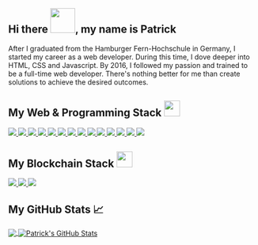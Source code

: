 ## Hi there <img src = "https://raw.githubusercontent.com/MartinHeinz/MartinHeinz/master/wave.gif" width = 50px>, my name is Patrick

After I graduated from the Hamburger Fern-Hochschule in Germany, I started my career as a web developer. During this time, I dove deeper into HTML, CSS and Javascript. By 2016, I followed my passion and trained to be a full-time web developer. There's nothing better for me than create solutions to achieve the desired outcomes.

<h2> My Web & Programming Stack <img src = "https://media2.giphy.com/media/QssGEmpkyEOhBCb7e1/giphy.gif?cid=ecf05e47a0n3gi1bfqntqmob8g9aid1oyj2wr3ds3mg700bl&rid=giphy.gif" width = 32px> </h2>
<a href= https://github.com/?tab=repositories&q=&type=&language=javascript&sort= > <img src ='https://img.shields.io/badge/Code%09-Javascript-green/?style=flat&logo=javascript&logoColor=white&color=2bbc8a'> </a>
<a href= https://github.com/?tab=repositories&q=&type=&language=typescript&sort= > <img src ='https://img.shields.io/badge/Code%09-Typescript-green/?style=flat&logo=typescript&logoColor=white&color=2bbc8a'> </a>
<a href= https://github.com/?tab=repositories&q=&type=&language=nodejs&sort= > <img  src ='https://img.shields.io/badge/Code%09-Node-green/?style=flat&logo=node.js&logoColor=white&color=2bbc8a'> </a>
<a href= https://github.com/?tab=repositories&q=&type=&language=expressjs&sort= > <img  src ='https://img.shields.io/badge/Code%09-Express-green/?style=flat&logo=node.js&logoColor=white&color=2bbc8a'> </a>
<a href= https://github.com/?tab=repositories&q=&type=&language=gatsby&sort= > <img src ='https://img.shields.io/badge/Code%09-GraphQL-green/?style=flat&logo=graphql&logoColor=white&color=2bbc8a'> </a>
<a href= https://github.com/?tab=repositories&q=&type=&language=mysql&sort= > <img src ='https://img.shields.io/badge/Code%09-MySQL-green/?style=flat&logo=mysql&logoColor=white&color=2bbc8a'> </a>
<a href= https://github.com/?tab=repositories&q=&type=&language=mongodb&sort= > <img src ='https://img.shields.io/badge/Code%09-Mongo DB-green/?style=flat&logo=mongodb&logoColor=white&color=2bbc8a'> </a>
<a href= https://github.com/?tab=repositories&q=&type=&language=express&sort= > <img src ='https://img.shields.io/badge/Code%09-React-green/?style=flat&logo=react&logoColor=white&color=2bbc8a'> </a>
<a href= https://github.com/?tab=repositories&q=&type=&language=angular&sort= > <img  src ='https://img.shields.io/badge/Code%09-Angular-green/?style=flat&logo=Angular&logoColor=white&color=2bbc8a'> </a>
<a href= https://github.com/?tab=repositories&q=&type=&language=vuejs&sort= > <img  src ='https://img.shields.io/badge/Code%09-Vue-green/?style=flat&logo=vue.js&logoColor=white&color=2bbc8a'> </a>
<a href= https://github.com/?tab=repositories&q=&type=&language=angularjs&sort= > <img  src ='https://img.shields.io/badge/Code%09-Gatsby-green/?style=flat&logo=gatsby&logoColor=white&color=2bbc8a'> </a>
<a href= https://github.com/?tab=repositories&q=&type=&language=css3&sort= > <img  src ='https://img.shields.io/badge/Style%09-CSS3-green/?style=flat&logo=css3&logoColor=white&color=2bbc8a'> </a>
<a href= https://github.com/?tab=repositories&q=&type=&language=sass&sort= > <img  src ='https://img.shields.io/badge/Style%09-Sass-green/?style=flat&logo=Sass&logoColor=white&color=2bbc8a'> </a>
<a href= https://github.com/?tab=repositories&q=&type=&language=styledcomponents&sort= > <img  src ='https://img.shields.io/badge/Style%09-Syled Components-green/?style=flat&logo=styledcomponents&logoColor=white&color=2bbc8a'> </a>

<h2> My Blockchain Stack <img src = "https://media2.giphy.com/media/QssGEmpkyEOhBCb7e1/giphy.gif?cid=ecf05e47a0n3gi1bfqntqmob8g9aid1oyj2wr3ds3mg700bl&rid=giphy.gif" width = 32px> </h2>
<a href= https://github.com/?tab=repositories&q=&type=&language=rust&sort= > <img  src ='https://img.shields.io/badge/Code%09-Rust-green/?style=flat&logo=rust&logoColor=white&color=2bbc8a'> </a>
<a href= https://github.com/?tab=repositories&q=&type=&language=substrate&sort= > <img src ='https://img.shields.io/badge/Code%09-Substrate-green/?style=flat&logo=paritysubstrate&logoColor=white&color=2bbc8a'> </a>
<a href= https://github.com/?tab=repositories&q=&type=&language=pythonsort= > <img src ='https://img.shields.io/badge/Code%09-Solidity-green/?style=flat&logo=solidity&logoColor=white&color=2bbc8a'> </a>


## My GitHub Stats &#x1f4c8;

<a href="https://github.com/patrickdevelopes/patrickdevelopes">
  <img align="center" src="https://github-readme-stats.vercel.app/api/top-langs/?username=patrickdevelopes&hide=java,html,tex&title_color=ffffff&text_color=ffffff&icon_color=2bbc8a&bg_color=2bbc8a&langs_count=3" />
</a>
<a href="https://github.com/patrickdevelopes/patrickdevelopes">
  <img align="center" src="https://github-readme-stats.vercel.app/api?username=patrickdevelopes&show_icons=true&line_height=27&count_private=true&title_color=ffffff&text_color=ffffff&icon_color=2bbc8a&bg_color=5a5a5a" alt="Patrick's GitHub Stats" />
</a>
